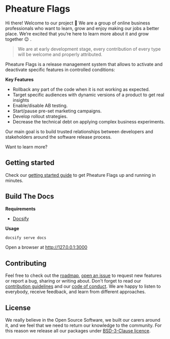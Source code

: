# Pheature Flags

Hi there! Welcome to our project 👋 We are a group of online business professionals who want to learn, grow and enjoy
making our jobs a better place. We’re excited that you’re here to learn more about it and grow together 😉 .

> We are at early development stage, every contribution of every type will be welcome and properly attributed.

Pheature Flags is a release management system that allows to activate and deactivate specific features in controlled conditions:

**Key Features**

* Rollback any part of the code when it is not working as expected.
* Target specific audiences with dynamic versions of a product to get real insights
* Enable/disable AB testing.
* Start/pause pre-set marketing campaigns.
* Develop rollout strategies.
* Decrease the technical debt on applying complex business experiments.

Our main goal is to build trusted relationships between developers and stakeholders around the software release process.

Want to learn more?

## Getting started

Check our [getting started guide](/docs/getting-started) to get Pheature Flags up and running in minutes.

## Build The Docs

**Requirements**

* [Docsify](https://docsify.js.org/#/quickstart)

**Usage**

```bash
docsify serve docs
```

Open a browser at http://127.0.0.1:3000

## Contributing

Feel free to check out the [roadmap](https://github.com/pheature-flags/pheature-flags/issues/40), [open an issue](https://github.com/pheature-flags/pheature-flags/issues/new/choose) to request new features or report a bug, sharing or writing about. Don't forget to read
our [contribution guidelines](/CONTRIBUTING) and our [code of conduct](/CODE_OF_CONDUCT). We are happy to listen to everybody,
receive feedback, and learn from different approaches.

## License

We really believe in the Open Source Software, we built our carers around it, and we feel that we need to return our
knowledge to the community. For this reason we release all our packages under [BSD-3-Clause licence](/LICENSE.md). 

